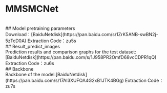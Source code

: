 # MMSMCNet <br>
 <br>
## Model pretraining parameters <br>
Download：[BaiduNetdisk](https://pan.baidu.com/s/1ZrK5ANB-swBN2j-5zTcD0A)    Extraction Code：zu5s <br>
## Result_predict_images  <br>
Prediction results and comparison graphs for the test dataset:[BaiduNetdisk](https://pan.baidu.com/s/1J958PR2OmfD68vcCDPR1qQ)   Extraction Code：zu6s  <br>
## Backbone   <br>
Backbone of the model:[BaiduNetdisk](https://pan.baidu.com/s/17AI3XUFOA4G2xB1JTK4BGg)  Extraction Code： zu7s  <br>
